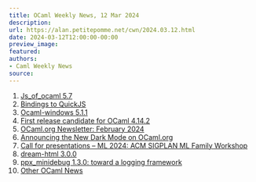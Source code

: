 ```yaml
---
title: OCaml Weekly News, 12 Mar 2024
description:
url: https://alan.petitepomme.net/cwn/2024.03.12.html
date: 2024-03-12T12:00:00-00:00
preview_image:
featured:
authors:
- Caml Weekly News
source:
---
```


<ol><li><a href="https://alan.petitepomme.net/cwn/2024.03.12.html#1">Js_of_ocaml 5.7</a></li><li><a href="https://alan.petitepomme.net/cwn/2024.03.12.html#2">Bindings to QuickJS</a></li><li><a href="https://alan.petitepomme.net/cwn/2024.03.12.html#3">Ocaml-windows 5.1.1</a></li><li><a href="https://alan.petitepomme.net/cwn/2024.03.12.html#4">First release candidate for OCaml 4.14.2</a></li><li><a href="https://alan.petitepomme.net/cwn/2024.03.12.html#5">OCaml.org Newsletter: February 2024</a></li><li><a href="https://alan.petitepomme.net/cwn/2024.03.12.html#6">Announcing the New Dark Mode on OCaml.org</a></li><li><a href="https://alan.petitepomme.net/cwn/2024.03.12.html#7">Call for presentations &ndash; ML 2024: ACM SIGPLAN ML Family Workshop</a></li><li><a href="https://alan.petitepomme.net/cwn/2024.03.12.html#8">dream-html 3.0.0</a></li><li><a href="https://alan.petitepomme.net/cwn/2024.03.12.html#9">ppx_minidebug 1.3.0: toward a logging framework</a></li><li><a href="https://alan.petitepomme.net/cwn/2024.03.12.html#10">Other OCaml News</a></li></ol>
